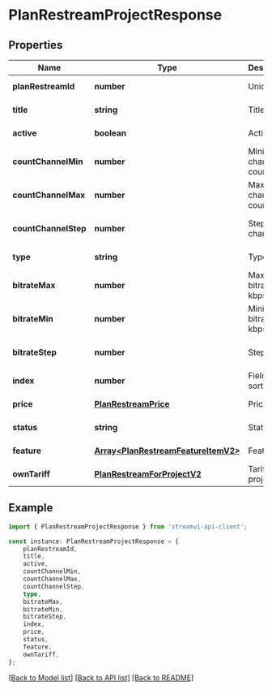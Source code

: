 # PlanRestreamProjectResponse


## Properties

Name | Type | Description | Notes
------------ | ------------- | ------------- | -------------
**planRestreamId** | **number** | Unique ID | [default to undefined]
**title** | **string** | Title | [default to undefined]
**active** | **boolean** | Active | [default to undefined]
**countChannelMin** | **number** | Minimum channel count | [optional] [default to undefined]
**countChannelMax** | **number** | Maximum channel count | [default to undefined]
**countChannelStep** | **number** | Step channel | [optional] [default to undefined]
**type** | **string** | Type | [default to undefined]
**bitrateMax** | **number** | Maximum bitrate, kbps | [default to undefined]
**bitrateMin** | **number** | Minimum bitrate, kbps | [optional] [default to undefined]
**bitrateStep** | **number** | Step bitrate | [optional] [default to undefined]
**index** | **number** | Field for sort | [default to undefined]
**price** | [**PlanRestreamPrice**](PlanRestreamPrice.md) | Price | [default to undefined]
**status** | **string** | Status | [default to undefined]
**feature** | [**Array&lt;PlanRestreamFeatureItemV2&gt;**](PlanRestreamFeatureItemV2.md) | Features | [default to undefined]
**ownTariff** | [**PlanRestreamForProjectV2**](PlanRestreamForProjectV2.md) | Tariff project | [default to undefined]

## Example

```typescript
import { PlanRestreamProjectResponse } from 'streamvi-api-client';

const instance: PlanRestreamProjectResponse = {
    planRestreamId,
    title,
    active,
    countChannelMin,
    countChannelMax,
    countChannelStep,
    type,
    bitrateMax,
    bitrateMin,
    bitrateStep,
    index,
    price,
    status,
    feature,
    ownTariff,
};
```

[[Back to Model list]](../README.md#documentation-for-models) [[Back to API list]](../README.md#documentation-for-api-endpoints) [[Back to README]](../README.md)
